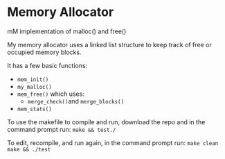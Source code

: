 # Memory Allocator
mM implementation of malloc() and free()

My memory allocator uses a linked list structure to keep track of free or occupied memory blocks.

It has a few basic functions:
- `mem_init()`
- `my_malloc()`
- `mem_free()` which uses:
    -  `merge_check()`and `merge_blocks()` 
-  `mem_stats()`

To use the makefile to compile and run, download the repo and in the command prompt run:
`make && test./`

To edit, recompile, and run again, in the command prompt run:
`make clean`
`make && ./test`
